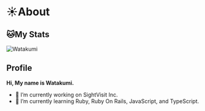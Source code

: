 # :sunny:About

## :cat:My Stats
![Watakumi](https://github-readme-stats.vercel.app/api?username=Watakumi&count_private=true&theme=radical)


## Profile
**Hi, My name is Watakumi.**

- 🔭 I’m currently working on SightVisit Inc.
- 🌱 I’m currently learning Ruby, Ruby On Rails, JavaScript, and TypeScript.



<!--
**Watakumi/Watakumi** is a ✨ _special_ ✨ repository because its `README.md` (this file) appears on your GitHub profile.

Here are some ideas to get you started:

- 🔭 I’m currently working on ...
- 🌱 I’m currently learning ...
- 👯 I’m looking to collaborate on ...
- 🤔 I’m looking for help with ...
- 💬 Ask me about ...
- 📫 How to reach me: ...
- 😄 Pronouns: ...
- ⚡ Fun fact: ...
-->
